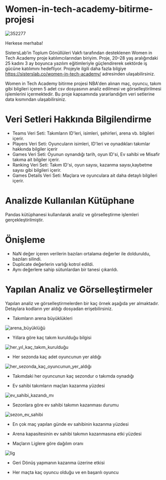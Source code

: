 # Women-in-tech-academy-bitirme-projesi

![352277](https://user-images.githubusercontent.com/44268599/182633715-ea38dfbd-acc0-499e-9c20-db6d89dc8dcd.jpg)

Herkese merhaba!

SistersLab’in Toplum Gönüllüleri Vakfı tarafından desteklenen Women in Tech Academy proje katılımcılarından biriyim. Proje, 20–28 yaş aralığındaki 25 kadını 3 ay boyunca yazılım eğitimleriyle güçlendirerek sektörde iş gücüne katılımını hedefliyor. Projeyle ilgili daha fazla bilgiye https://sisterslab.co/women-in-tech-academy/ adresinden ulaşabilirsiniz.

Women in Tech Academy bitirme projesi NBA'den alınan maç, oyuncu, takım gibi bilgileri içeren 5 adet csv dosyasının analiz edilmesi ve görselleştirilmesi işlemlerini içermektedir. Bu proje kapsamında yararlandığım veri setlerine data kısmından ulaşabilirsiniz.

# Veri Setleri Hakkında Bilgilendirme
- Teams Veri Seti: Takımların ID'leri, isimleri, şehirleri, arena vb. bilgileri içerir.
- Players Veri Seti: Oyuncuların isimleri, ID'leri ve oynadıkları takımlar hakkında bilgiler içerir
- Games Veri Seti: Oyunun oynandığı tarih, oyun ID'si, Ev sahibi ve Misafir takıma ait bilgiler içerir.
- Ranking Veri Seti: Takım ID'si, oyun sayısı, kazanma sayısı,kaybetme sayısı gibi bilgileri içerir.
- Games Details Veri Seti: Maçlara ve oyunculara ait daha detaylı bilgileri içerir.

# Analizde Kullanılan Kütüphane 
Pandas kütüphanesi kullanılarak analiz ve görselleştirme işlemleri gerçekleştirilmiştir.

# Önişleme
- NaN değer içeren verilerin bazıları ortalama değerler ile dolduruldu, bazıları silindi.
- Duplicate değerlerin varlığı kotrol edildi.
- Aynı değerlere sahip sütunlardan bir tanesi çıkarıldı.

# Yapılan Analiz ve Görselleştirmeler
Yapılan analiz ve görselleştirmelerden bir kaç örnek aşağıda yer almaktadır. Detaylara kodların yer aldığı dosyadan erişebilirsiniz.

- Takımların arena büyüklükleri 

![arena_büyüklüğü](https://user-images.githubusercontent.com/44268599/182625200-05ae0e0e-cd34-47cf-8cbe-9ccddd858bab.png)

- Yıllara göre kaç takım kurulduğu bilgisi 

![her_yıl_kaç_takım_kurulduğu](https://user-images.githubusercontent.com/44268599/182625398-c8722ccf-dacc-4b0f-9199-44fae6e49053.png)

- Her sezonda kaç adet oyuncunun yer aldığı

![her_sezonda_kaç_oyuncunun_yer_aldığı](https://user-images.githubusercontent.com/44268599/182625726-af4d5d41-038d-4b1f-8416-b06c2f890ef3.png)

- Takımdaki her oyuncunun kaç sezondur o takımda oynadığı

- Ev sahibi takımların maçları kazanma yüzdesi

![ev_sahibi_kazandı_mı](https://user-images.githubusercontent.com/44268599/182626280-ff97161a-2b64-48b5-9f06-f25582c721b0.png)

- Sezonlara göre ev sahibi takımın kazanması durumu

![sezon_ev_sahibi](https://user-images.githubusercontent.com/44268599/182626571-3160b112-e832-474f-b81e-06c2a5cc6910.png)

- En çok maç yapılan günde ev sahibinin kazanma yüzdesi

- Arena kapasitesinin ev sahibi takımın kazanmasına etki yüzdesi

- Maçların Liglere göre dağılım oranı

![lig](https://user-images.githubusercontent.com/44268599/182627158-502450f6-ef0d-43d2-a402-6f9c42e29588.png)

- Geri Dönüş yapmanın kazanma üzerine etkisi

- Her maçta kaç oyuncu olduğu ve en başarılı oyuncu

